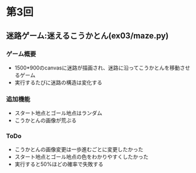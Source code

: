 # 第3回
## 迷路ゲーム:迷えるこうかとん(ex03/maze.py)
### ゲーム概要
 - 1500*900のcanvasに迷路が描画され、迷路に沿ってこうかとんを移動させるゲーム
 - 実行するたびに迷路の構造は変化する
### 追加機能
 - スタート地点とゴール地点はランダム
 - こうかとんの画像が荒ぶる
### ToDo
 - こうかとんの画像変更は一歩進むごとに変更したかった
 - スタート地点とゴール地点の色をわかりやすくしたかった
 - 実行すると50%ほどの確率で失敗する
